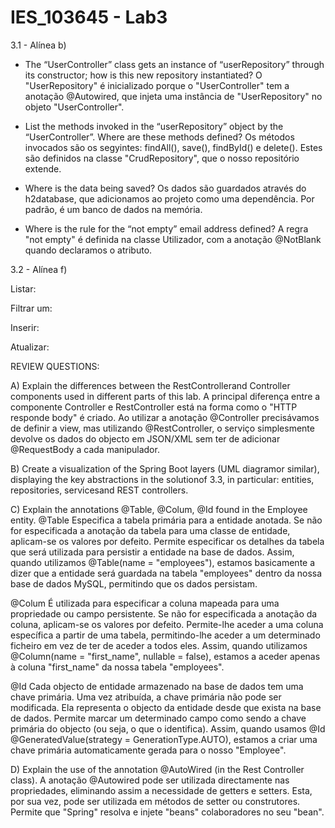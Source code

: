 # IES_103645 - Lab3

3.1 - Alínea b)

- The “UserController” class gets an instance of “userRepository” through its constructor; how is this new repository instantiated?
O "UserRepository" é inicializado porque o "UserController" tem a anotação @Autowired, que injeta uma instância de "UserRepository" no objeto "UserController".

- List the methods invoked in the “userRepository” object by the “UserController”. Where are these methods defined?
    Os métodos invocados são os segyintes: findAll(), save(), findById() e delete(). Estes são definidos na classe "CrudRepository", que o nosso repositório extende.

- Where is the data being saved?
    Os dados são guardados através do h2database, que adicionamos ao projeto como uma dependência. Por padrão, é um banco de dados na memória.

- Where is the rule for the “not empty” email address defined?
    A regra "not empty" é definida na classe Utilizador, com a anotação @NotBlank quando declaramos o atributo.

3.2 - Alínea f)

Listar:

Filtrar um:

Inserir:

Atualizar:

REVIEW QUESTIONS:

A) Explain the differences between the RestControllerand Controller components used in different parts of this lab.
    A principal diferença entre a componente Controller e RestController está na forma como o "HTTP  responde body" é criado. Ao utilizar a anotação @Controller precisávamos de definir a view, mas utilizando @RestController, o serviço simplesmente devolve os dados do objecto em JSON/XML sem ter de adicionar @RequestBody a cada manipulador.

B) Create a visualization of the Spring Boot layers (UML diagramor similar), displaying the key abstractions in the solutionof 3.3, in particular: entities, repositories, servicesand REST controllers.
    


C) Explain the annotations @Table, @Colum, @Id found in the Employee entity.
@Table
    Especifica a tabela primária para a entidade anotada.
    Se não for especificada a anotação da tabela para uma classe de entidade, aplicam-se os valores por defeito.
    Permite especificar os detalhes da tabela que será utilizada para persistir a entidade na base de dados.
    Assim, quando utilizamos @Table(name = "employees"), estamos basicamente a dizer que a entidade será guardada na tabela "employees" dentro da nossa base de dados MySQL, permitindo que os dados persistam.

@Colum
    É utilizada para especificar a coluna mapeada para uma propriedade ou campo persistente.
    Se não for especificada a anotação da coluna, aplicam-se os valores por defeito.
    Permite-lhe aceder a uma coluna específica a partir de uma tabela, permitindo-lhe aceder a um determinado ficheiro em vez de ter de aceder a todos eles.
    Assim, quando utilizamos @Column(name = "first_name", nullable = false), estamos a aceder apenas à coluna "first_name" da nossa tabela "employees".

@Id
    Cada objecto de entidade armazenado na base de dados tem uma chave primária.
    Uma vez atribuída, a chave primária não pode ser modificada. Ela representa o objecto da entidade desde que exista na base de dados.
    Permite marcar um determinado campo como sendo a chave primária do objecto (ou seja, o que o identifica). Assim, quando usamos @Id @GeneratedValue(strategy = GenerationType.AUTO), estamos a criar uma chave primária automaticamente gerada para o nosso "Employee".

D) Explain the use of the annotation @AutoWired (in the Rest Controller class).
    A anotação @Autowired pode ser utilizada directamente nas propriedades, eliminando assim a necessidade de getters e setters. Esta, por sua vez, pode ser utilizada em métodos de setter ou construtores.
    Permite que "Spring" resolva e injete "beans" colaboradores no seu "bean".